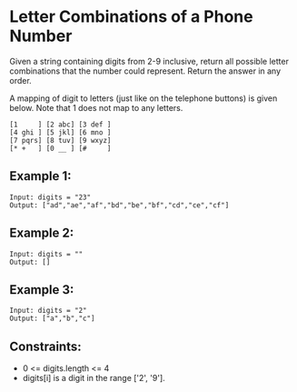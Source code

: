 # Letter Combinations of a Phone Number

Given a string containing digits from 2-9 inclusive, return all possible letter combinations that the number could represent. Return the answer in any order.

A mapping of digit to letters (just like on the telephone buttons) is given below. Note that 1 does not map to any letters.

```
[1     ] [2 abc] [3 def ]
[4 ghi ] [5 jkl] [6 mno ]
[7 pqrs] [8 tuv] [9 wxyz]
[* +   ] [0 __ ] [#     ]
```

## Example 1:

```
Input: digits = "23"
Output: ["ad","ae","af","bd","be","bf","cd","ce","cf"]
```

## Example 2:

```
Input: digits = ""
Output: []
```

## Example 3:

```
Input: digits = "2"
Output: ["a","b","c"]
```

## Constraints:

- 0 <= digits.length <= 4
- digits[i] is a digit in the range ['2', '9'].
